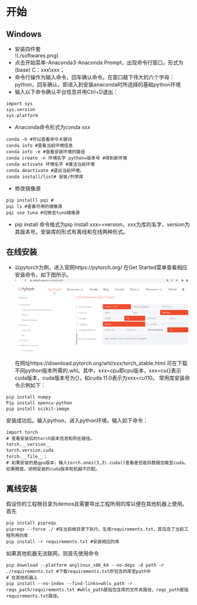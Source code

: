 # 开始
## Windows
* 安装四件套 \
!(./softwares.png) 
* 点击开始菜单-Anaconda3-Anaconda Prompt，出现命令行窗口，形式为(base)
 C：xxx\xxx；
* 命令行操作为输入命令，回车确认命令。在窗口敲下伟大的六个字母：python，回车确认，即进入到安装anaconda时所选择的基础python环境
* 输入以下命令确认平台信息并用Ctrl+D退出：
```
import sys
sys.version
sys.platform
```
* Anaconda命令形式为conda xxx
```
conda -h #可以查看命令关键词
conda info #查看当前环境信息
conda info -e #查看安装环境的路径
conda create -n 环境名字 python=版本号 #得到新环境
conda activate 环境名字 #激活当前环境
conda deactivate #退出当前环境。
conda install/list# 安装/列举库
```
* 修改镜像源
```
pip installl pqi #
pqi ls #查看可用的镜像源
pqi use tuna #切换至tuna镜像源
```
* pip install 命令格式为pip install xxx==version，xxx为库的名字，version为其版本号。安装库的形式有离线和在线两种形式。

## 在线安装
* 以pytorch为例，进入官网https://pytorch.org/ 在Get Started菜单查看相应安装命令，如下图所示。\
![image](./pytorch_get_started.png) 

  在网址https://download.pytorch.org/whl/xxx/torch_stable.html 可在下载不同python版本所需的.whl。其中，xxx=cpu即cpu版本，xxx=cu{}表示cuda版本，cuda版本号为{}，如cuda 11.0表示为xxx=cu110。
常用库安装命令示例如下：
```
pip install numpy
Pip install opencv-python
pip install scikit-image
```

安装成功后。输入python，进入python环境。输入如下命令：
```angular2html
import torch
# 查看安装后的torch版本信息和所在路径。
torch.__version__
torch.version.cuda
torch.__file__；
# 如果安装的是gpu版本，输入torch.ones(3,3).cuda()查看是否能将数据加载至cuda。如果报错，说明安装的cuda版本和机器不匹配。
```
## 离线安装

假设你的工程根目录为demos且需要导出工程所用的库以便在其他机器上使用。首先
```angular2html
pip install pipreqs
pipreqs --force ./ #在当前根目录下执行，生成requirements.txt，其包含了当前工程所用的库
pip install -r requirements.txt #安装相应的库
```
如果其他机器无法联网，则首先使用命令
```angular2html
pip download --platform anylinux_x86_64 --no-deps -d path -r ./requirements.txt #下载requirements.txt所包含的库至path中
# 在其他机器上
pip install --no-index --find-links=whls_path -r reqs_path/requirements.txt #whls_path是指包含库的文件夹路径，reqs_path是指requirements.txt路径。
```
